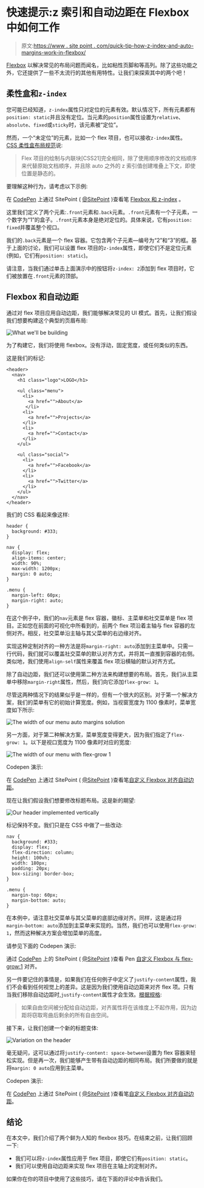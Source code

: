 # 快速提示:z 索引和自动边距在 Flexbox 中如何工作

> 原文:[https://www . site point . com/quick-tip-how-z-index-and-auto-margins-work-in-flexbox/](https://www.sitepoint.com/quick-tip-how-z-index-and-auto-margins-work-in-flexbox/)

[Flexbox](https://www.w3.org/TR/css-flexbox-1/) 以解决常见的布局问题而闻名，比如粘性页脚和等高列。除了这些功能之外，它还提供了一些不太流行的其他有用特性。让我们来探索其中的两个吧！

## 柔性盒和`z-index`

您可能已经知道，`z-index`属性只对定位的元素有效。默认情况下，所有元素都有`position: static`并且没有定位。当元素的`position`属性设置为`relative`、`absolute`、`fixed`或`sticky`时，该元素被“定位”。

然而，一个“未定位”的元素，比如一个 flex 项目，也可以接收`z-index`属性。 [CSS 柔性盒布局规范](https://drafts.csswg.org/css-flexbox-1/#painting)说:

> Flex 项目的绘制与内联块[CSS21]完全相同，除了使用顺序修改的文档顺序来代替原始文档顺序，并且除 auto 之外的 z 索引值创建堆叠上下文，即使位置是静态的。

要理解这种行为，请考虑以下示例:

在 [CodePen](http://codepen.io) 上通过 SitePoint ( [@SitePoint](http://codepen.io/SitePoint) )查看笔 [Flexbox 和 z-index](http://codepen.io/SitePoint/pen/JKYEgj/) 。

这里我们定义了两个元素:`.front`元素和`.back`元素。`.front`元素有一个子元素，一个数字为“1”的盒子。`.front`元素本身是绝对定位的。具体来说，它有`position: fixed`并覆盖整个视口。

我们的`.back`元素是一个 flex 容器。它包含两个子元素—编号为“2”和“3”的框。基于上面的讨论，我们可以设置 flex 项目的`z-index`属性，即使它们不是定位元素(例如，它们有`position: static`)。

请注意，当我们通过单击上面演示中的按钮将`z-index: 2`添加到 flex 项目时，它们被放置在`.front`元素的顶部。

## Flexbox 和自动边距

通过对 flex 项目应用自动边距，我们能够解决常见的 UI 模式。首先，让我们假设我们想要构建这个典型的页眉布局:

![What we'll be building](../Images/f278eb6bf87b942729af104456ff20bd.png)

为了构建它，我们将使用 flexbox。没有浮动，固定宽度，或任何类似的东西。

这是我们的标记:

```
<header>
  <nav>
    <h1 class="logo">LOGO</h1>

    <ul class="menu">
      <li>
        <a href="">About</a>
       </li>
      <li>
        <a href="">Projects</a>
      </li>
      <li>
        <a href="">Contact</a>
      </li>
    </ul>

    <ul class="social">
      <li>
        <a href="">Facebook</a>
      </li>
      <li>
        <a href="">Twitter</a>
      </li>
    </ul>
  </nav>
</header>
```

我们的 CSS 看起来像这样:

```
header {
  background: #333;
}

nav {
  display: flex;
  align-items: center;
  width: 90%;
  max-width: 1200px;
  margin: 0 auto;
}

.menu {
  margin-left: 60px;
  margin-right: auto;
} 
```

在这个例子中，我们的`nav`元素是 flex 容器，徽标、主菜单和社交菜单是 flex 项目。正如您在前面的可视化中所看到的，前两个 flex 项沿着主轴与 flex 容器的左侧对齐。相反，社交菜单沿主轴与其父菜单的右边缘对齐。

实现这种定制对齐的一种方法是将`margin-right: auto`添加到主菜单中。只需一行代码，我们就可以覆盖社交菜单的默认对齐方式，并将其一直推到容器的右侧。类似地，我们使用`align-self`属性来覆盖 flex 项沿横轴的默认对齐方式。

除了自动边距，我们还可以使用第二种方法来构建想要的布局。首先，我们从主菜单中移除`margin-right`属性，然后，我们向它添加`flex-grow: 1`。

尽管这两种情况下的结果似乎是一样的，但有一个很大的区别。对于第一个解决方案，我们的菜单有它的初始计算宽度。例如，当视窗宽度为 1100 像素时，菜单宽度如下所示:

![The width of our menu auto margins solution](../Images/1cf7fde43f97bc8871ceaeea54cfb889.png)

另一方面，对于第二种解决方案，菜单宽度变得更大，因为我们指定了`flex-grow: 1`。以下是视口宽度为 1100 像素时对应的宽度:

![The width of our menu with flex-grow 1](../Images/f5288cc165538199dfeb6f86b38f4e0c.png)

Codepen 演示:

在 [CodePen](http://codepen.io) 上通过 SitePoint ( [@SitePoint](http://codepen.io/SitePoint) )查看笔[自定义 Flexbox 对齐自动边距](http://codepen.io/SitePoint/pen/ezpgqx/)。

现在让我们假设我们想要修改标题布局。这是新的期望:

![Our header implemented vertically](../Images/740be9e3f13c8a3de90e82f259b33b52.png)

标记保持不变。我们只是在 CSS 中做了一些改动:

```
nav {
  background: #333;
  display: flex;
  flex-direction: column;
  height: 100vh;
  width: 180px;
  padding: 20px;
  box-sizing: border-box;
}

.menu {
  margin-top: 60px;
  margin-bottom: auto;
} 
```

在本例中，请注意社交菜单与其父菜单的底部边缘对齐。同样，这是通过将`margin-bottom: auto`添加到主菜单来实现的。当然，我们也可以使用`flex-grow: 1`，然而这种解决方案会增加菜单的高度。

请参见下面的 Codepen 演示:

通过 [CodePen](http://codepen.io) 上的 SitePoint ( [@SitePoint](http://codepen.io/SitePoint) )查看 Pen [自定义 Flexbox 与 flex-grow:1](http://codepen.io/SitePoint/pen/GqpWKW/) 对齐。

另一件要记住的事情是，如果我们在任何例子中定义了`justify-content`属性，我们不会看到任何视觉上的差异。这是因为我们使用自动边距来对齐 flex 项。只有当我们移除自动边距时,`justify-content`属性才会生效。[根据规格](https://www.w3.org/TR/css-flexbox-1/#auto-margins):

> 如果自由空间被分配给自动边距，对齐属性将在该维度上不起作用，因为边距将窃取弯曲后剩余的所有自由空间。

接下来，让我们创建一个新的标题变体:

![Variation on the header](../Images/8904490e12017412b79e2fb92e67fb02.png)

毫无疑问，这可以通过将`justify-content: space-between`设置为 flex 容器来轻松实现。但是再一次，我们能够产生带有自动边距的相同布局。我们所要做的就是将`margin: 0 auto`应用到主菜单。

Codepen 演示:

在 [CodePen](http://codepen.io) 上通过 SitePoint ( [@SitePoint](http://codepen.io/SitePoint) )查看笔[自定义 Flexbox 对齐自动边距](http://codepen.io/SitePoint/pen/beVqax/)。

## 结论

在本文中，我们介绍了两个鲜为人知的 flexbox 技巧。在结束之前，让我们回顾一下:

*   我们可以将`z-index`属性应用于 flex 项目，即使它们有`position: static`。
*   我们可以使用自动边距来实现 flex 项目在主轴上的定制对齐。

如果你在你的项目中使用了这些技巧，请在下面的评论中告诉我们。